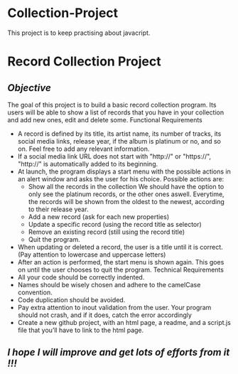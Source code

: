 # Collection-Project

This project is to keep practising about javacript.

# Record Collection Project

## *Objective*

The goal of this project is to build a basic record collection program. Its users will be able to show a list of records that you have in your collection and add new ones, edit and delete some.
Functional Requirements
* A record is defined by its title, its artist name, its number of tracks, its social media links, release year, if the album is platinum or no, and so on. Feel free to add any relevant information.
* If a social media link URL does not start with "http://" or "https://", "http://" is automatically added to its beginning.
* At launch, the program displays a start menu with the possible actions in an alert window and asks the user for his choice. Possible actions are:
    * Show all the records in the collection
We should have the option to only see the platinum records, or the other ones aswell. Everytime, the records will be shown from the oldest to the newest, according to their release year.
    * Add a new record (ask for each new properties)
    * Update a specific record (using the record title as selector)
    * Remove an existing record (still using the record title)
    * Quit the program.
* When updating or deleted a record, the user is a title until it is correct. (Pay attention to lowercase and uppercase letters)
* After an action is performed, the start menu is shown again. This goes on until the user chooses to quit the program.
Technical Requirements
* All your code should be correctly indented.
* Names should be wisely chosen and adhere to the camelCase convention.
* Code duplication should be avoided.
* Pay extra attention to inout validation from the user. Your program should not crash, and if it does, catch the error accordingly
* Create a new github project, with an html page, a readme, and a script.js file that you’ll have to link to the html page.

## ***I hope I will improve and get lots of efforts from it !!!***